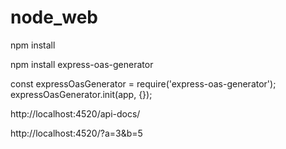 # node_web


npm install


npm install express-oas-generator


const expressOasGenerator = require('express-oas-generator');
expressOasGenerator.init(app, {}); 


http://localhost:4520/api-docs/



http://localhost:4520/?a=3&b=5